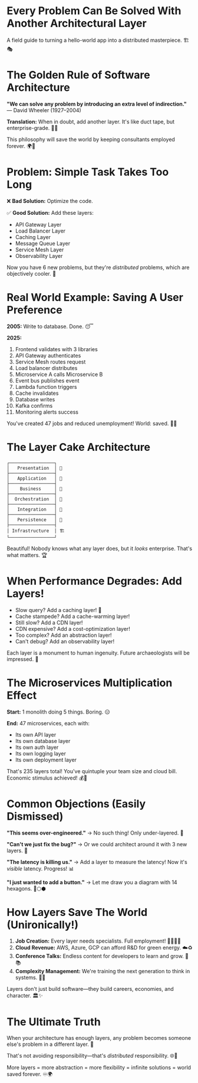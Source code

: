 # Every Problem Can Be Solved With Another Architectural Layer

A field guide to turning a hello-world app into a distributed masterpiece. 🏗️🎭
<!-- end_slide -->

# The Golden Rule of Software Architecture

**"We can solve any problem by introducing an extra level of indirection."**
— David Wheeler (1927–2004)

**Translation:** When in doubt, add another layer. It's like duct tape, but enterprise-grade. 🎩✨

This philosophy will save the world by keeping consultants employed forever. 🌍💼
<!-- end_slide -->

# Problem: Simple Task Takes Too Long

❌ **Bad Solution:** Optimize the code.

✅ **Good Solution:** Add these layers:
- API Gateway Layer
- Load Balancer Layer
- Caching Layer
- Message Queue Layer
- Service Mesh Layer
- Observability Layer

Now you have 6 new problems, but they're *distributed* problems, which are objectively cooler. 🚀
<!-- end_slide -->

# Real World Example: Saving A User Preference

**2005:** Write to database. Done. 😴

**2025:**
1. Frontend validates with 3 libraries
2. API Gateway authenticates
3. Service Mesh routes request
4. Load balancer distributes
5. Microservice A calls Microservice B
6. Event bus publishes event
7. Lambda function triggers
8. Cache invalidates
9. Database writes
10. Kafka confirms
11. Monitoring alerts success

You've created 47 jobs and reduced unemployment! World: saved. 🎉👔
<!-- end_slide -->

# The Layer Cake Architecture

```
┌─────────────────┐
│   Presentation  │ 🎨
├─────────────────┤
│   Application   │ 🧠
├─────────────────┤
│    Business     │ 💼
├─────────────────┤
│  Orchestration  │ 🎼
├─────────────────┤
│   Integration   │ 🔌
├─────────────────┤
│   Persistence   │ 💾
├─────────────────┤
│ Infrastructure  │ 🏗️
└─────────────────┘
```

Beautiful! Nobody knows what any layer does, but it *looks* enterprise. That's what matters. 🏆
<!-- end_slide -->

# When Performance Degrades: Add Layers!

- Slow query? Add a caching layer! 🐇
- Cache stampede? Add a cache-warming layer!
- Still slow? Add a CDN layer!
- CDN expensive? Add a cost-optimization layer!
- Too complex? Add an abstraction layer!
- Can't debug? Add an observability layer!

Each layer is a monument to human ingenuity. Future archaeologists will be impressed. 🗿
<!-- end_slide -->

# The Microservices Multiplication Effect

**Start:** 1 monolith doing 5 things. Boring. 😑

**End:** 47 microservices, each with:
- Its own API layer
- Its own database layer
- Its own auth layer
- Its own logging layer
- Its own deployment layer

That's 235 layers total! You've quintuple your team size and cloud bill. Economic stimulus achieved! 💰🌱
<!-- end_slide -->

# Common Objections (Easily Dismissed)

**"This seems over-engineered."**
→ No such thing! Only under-layered. 🧅

**"Can't we just fix the bug?"**
→ Or we could architect around it with 3 new layers. 🎯

**"The latency is killing us."**
→ Add a layer to measure the latency! Now it's *visible* latency. Progress! 📊

**"I just wanted to add a button."**
→ Let me draw you a diagram with 14 hexagons. 🛑⬡⬢
<!-- end_slide -->

# How Layers Save The World (Unironically!)

1. **Job Creation:** Every layer needs specialists. Full employment! 👨‍💻👩‍💻
2. **Cloud Revenue:** AWS, Azure, GCP can afford R&D for green energy. ☁️♻️
3. **Conference Talks:** Endless content for developers to learn and grow. 🎤📚
4. **Complexity Management:** We're training the next generation to think in systems. 🧩🌐

Layers don't just build software—they build careers, economies, and character. 🏛️✨
<!-- end_slide -->

# The Ultimate Truth

When your architecture has enough layers, any problem becomes someone else's problem in a different layer. 🎯

That's not avoiding responsibility—that's *distributed* responsibility. 🌐🤝

More layers = more abstraction = more flexibility = infinite solutions = world saved forever. ♾️🌍
<!-- end_slide -->
